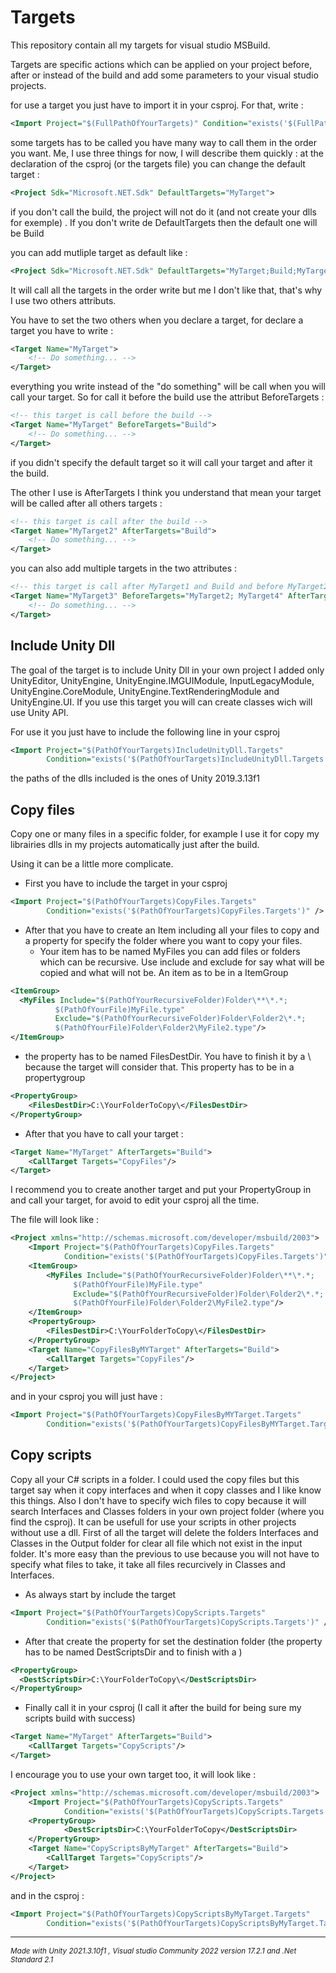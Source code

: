 # Targets
This repository contain all my targets for visual studio MSBuild.

Targets are specific actions which can be applied on your project before, after or instead of the build and add some parameters to your visual studio projects.

for use a target you just have to import it in your csproj. 
For that, write :
```xml
<Import Project="$(FullPathOfYourTargets)" Condition="exists('$(FullPathOfYourTargets)')" />
```
some targets has to be called you have many way to call them in the order you want. Me, I use three things for now, I will describe them quickly :
at the declaration of the csproj (or the targets file) you can change the default target :
```xml
<Project Sdk="Microsoft.NET.Sdk" DefaultTargets="MyTarget">
```
if you don't call the build, the project will not do it (and not create your dlls for exemple) .
If you don't write de DefaultTargets then the default one will be Build

you can add mutliple target as default like :
```xml
<Project Sdk="Microsoft.NET.Sdk" DefaultTargets="MyTarget;Build;MyTarget2">
```
It will call all the targets in the order write but me I don't like that, that's why I use two others attributs.

You have to set the two others when you declare a target, for declare a target you have to write :

```xml
<Target Name="MyTarget">
	<!-- Do something... -->
</Target>
```
everything you write instead of the "do something" will be call when you will call your target. So for call it before the build use the attribut BeforeTargets :
```xml
<!-- this target is call before the build -->
<Target Name="MyTarget" BeforeTargets="Build">
	<!-- Do something... -->
</Target>
```

if you didn't specify the default target so it will call your target and after it the build. 

The other I use is AfterTargets I think you understand that mean your target will be called after all others targets :

```xml
<!-- this target is call after the build -->
<Target Name="MyTarget2" AfterTargets="Build">
	<!-- Do something... -->
</Target>
```

you can also add multiple targets in the two attributes :
```xml
<!-- this target is call after MyTarget1 and Build and before MyTarget2 and MyTarget4 the build -->
<Target Name="MyTarget3" BeforeTargets="MyTarget2; MyTarget4" AfterTargets="MyTarget1; Build">
	<!-- Do something... -->
</Target>
```
## Include Unity Dll

The goal of the target is to include Unity Dll in your own project I added only UnityEditor, UnityEngine, UnityEngine.IMGUIModule, InputLegacyModule, UnityEngine.CoreModule, UnityEngine.TextRenderingModule and UnityEngine.UI. If you use this target you will can create classes wich will use Unity API.

For use it you just have to include the following line in your csproj

```xml
<Import Project="$(PathOfYourTargets)IncludeUnityDll.Targets" 
        Condition="exists('$(PathOfYourTargets)IncludeUnityDll.Targets')" />
```
the paths of the dlls included is the ones of Unity 2019.3.13f1

## Copy files
Copy one or many files in a specific folder, for example I use it for copy my librairies dlls in my projects automatically just after the build.

Using it can be a little more complicate.

* First you have to include the target in your csproj
```xml
<Import Project="$(PathOfYourTargets)CopyFiles.Targets" 
        Condition="exists('$(PathOfYourTargets)CopyFiles.Targets')" />
```
* After that you have to create an Item including all your files to copy and a property for specify the folder where you want to copy your files.
  * Your item has to be named MyFiles you can add files or folders which can be recursive. Use include and exclude for say what will be copied and what will not be. An item as to be in a ItemGroup
  
```xml
<ItemGroup>
  <MyFiles Include="$(PathOfYourRecursiveFolder)Folder\**\*.*;
          $(PathOfYourFile)MyFile.type"
          Exclude="$(PathOfYourRecursiveFolder)Folder\Folder2\*.*;
          $(PathOfYourFile)Folder\Folder2\MyFile2.type"/>
</ItemGroup>
```
  * the property has to be named FilesDestDir. You have to finish it by a \ because the target will consider that. This property has to be in a propertygroup
  
```xml
<PropertyGroup>
	<FilesDestDir>C:\YourFolderToCopy\</FilesDestDir>
</PropertyGroup>
```

* After that you have to call your target :

```xml
<Target Name="MyTarget" AfterTargets="Build">
	<CallTarget Targets="CopyFiles"/>
</Target>
```
I recommend you to create another target and put your PropertyGroup in  and call your target, for avoid to edit your csproj all the time.

The file will look like :

```xml
<Project xmlns="http://schemas.microsoft.com/developer/msbuild/2003">
	<Import Project="$(PathOfYourTargets)CopyFiles.Targets" 
        	Condition="exists('$(PathOfYourTargets)CopyFiles.Targets')" />
  	<ItemGroup>
	    <MyFiles Include="$(PathOfYourRecursiveFolder)Folder\**\*.*;
		      $(PathOfYourFile)MyFile.type"
		      Exclude="$(PathOfYourRecursiveFolder)Folder\Folder2\*.*;
		      $(PathOfYourFile)Folder\Folder2\MyFile2.type"/>
  	</ItemGroup>
	<PropertyGroup>
  		<FilesDestDir>C:\YourFolderToCopy\</FilesDestDir>
	</PropertyGroup>
	<Target Name="CopyFilesByMYTarget" AfterTargets="Build">
		<CallTarget Targets="CopyFiles"/>
	</Target>
</Project>
```

and in your csproj you will just have :

```xml
<Import Project="$(PathOfYourTargets)CopyFilesByMYTarget.Targets" 
        Condition="exists('$(PathOfYourTargets)CopyFilesByMYTarget.Targets')" />
```

## Copy scripts

Copy all your C# scripts in a folder. I could used the copy files but this target say when it copy interfaces and when it copy classes and I like know this things. Also I don't have to specify wich files to copy because it will search Interfaces and Classes folders in your own project folder (where you find the csproj).  It can be usefull for use your scripts in other projects without use a dll.
First of all the target will delete the folders Interfaces and Classes in the Output folder for clear all file which not exist in the input folder.
It's more easy than the previous to use because you will not have to specify what files to take, it take all files recurcively in Classes and Interfaces.

* As always start by include the target

```xml
<Import Project="$(PathOfYourTargets)CopyScripts.Targets" 
        Condition="exists('$(PathOfYourTargets)CopyScripts.Targets')" />
```
* After that create the property for set the destination folder (the property has to be named DestScriptsDir and to finish with a \)

```xml
<PropertyGroup>
  <DestScriptsDir>C:\YourFolderToCopy\</DestScriptsDir>
</PropertyGroup>
```
* Finally call it in your csproj (I call it after the build for being sure my scripts build with success)

```xml
<Target Name="MyTarget" AfterTargets="Build">
	<CallTarget Targets="CopyScripts"/>
</Target>
```

I encourage you to use your own target too, it will look like :

```xml
<Project xmlns="http://schemas.microsoft.com/developer/msbuild/2003">
	<Import Project="$(PathOfYourTargets)CopyScripts.Targets" 
        	Condition="exists('$(PathOfYourTargets)CopyScripts.Targets')" />
	<PropertyGroup>
    		<DestScriptsDir>C:\YourFolderToCopy</DestScriptsDir>
	</PropertyGroup>
	<Target Name="CopyScriptsByMyTarget" AfterTargets="Build">
		<CallTarget Targets="CopyScripts"/>
	</Target>
</Project>
```

and in the csproj :

```xml
<Import Project="$(PathOfYourTargets)CopyScriptsByMyTarget.Targets" 
        Condition="exists('$(PathOfYourTargets)CopyScriptsByMyTarget.Targets')" />
```  
___

*<sub>Made with Unity 2021.3.10f1 , Visual studio Community 2022 version 17.2.1 and .Net Standard 2.1</sub>*
